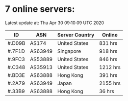 # 7 online servers:

Latest update at: Thu Apr 30 09:10:09 UTC 2020

| ID | ASN | Server Country | Online |
| -- | --- | -------------- | ------ |
| #.D09B | AS174 | United States | 831 hrs |
| #.7F1D | AS63949 | Singapore | 918 hrs |
| #.9FC3 | AS53889 | United States | 846 hrs |
| #.C348 | AS35913 | United States | 1212 hrs |
| #.BD3E | AS63888 | Hong Kong | 391 hrs |
| #.2A79 | AS63949 | Japan | 2155 hrs |
| #.33B9 | AS63888 | Hong Kong | 36 hrs |

